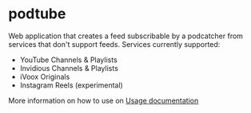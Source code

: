 # podtube

Web application that creates a feed subscribable by a podcatcher from services that don't support feeds. Services currently supported:

* YouTube Channels & Playlists
* Invidious Channels & Playlists
* iVoox Originals
* Instagram Reels (experimental)

More information on how to use on [Usage documentation](templates/index.html)
